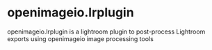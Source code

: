 # openimageio.lrplugin
openimageio.lrplugin is a lightroom plugin to post-process Lightroom exports using openimageio image processing tools
